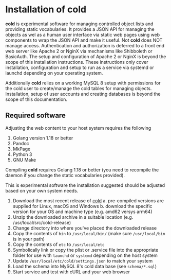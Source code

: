 Installation of **cold**
========================

**cold** is experimental software for managing controlled object lists and providing static vocabularies. It provides a JSON API for managing the objects as wel as a human user interface via static web pages using web components to wrap the JSON API and make it useful. Not **cold** does NOT manage access. Authentication and authorization is deferred to a front end web server like Apache 2 or NginX via mechanisms like Shibboleth or BasicAuth.  The setup and configuration of Apache 2 or NginX is beyond the scope of this installation instructions. These instructions only cover installation, configuration and setup to run as a service via systemd or launchd depending on your operating system.

Additionally **cold** relies on a working MySQL 8 setup with permissions for the cold user to create/manage the cold tables for managing objects. Installation, setup of user accounts and creating databases is beyond the scope of this documentation.

Required software
-----------------

Adjusting the web content to your host system requires the following

1. Golang version 1.18 or better
2. Pandoc
3. MkPage
4. Python 3
5. GNU Make

Compiling **cold** requires Golang 1.18 or better (you need to recompile the daemon if you change the static vocabularies provided).

This is experimental software the installation suggested should be adjusted based on your own system needs.

1. Download the most recent release of [cold](https://github.com/caltechlibrary/cold/releases)
	a. pre-compiled versions are supplied for Linux, macOS and Windows
	b. download the specific version for your OS and machine type (e.g. amd62 versys arm64)
2. Unzip the downloaded archive in a suitable location (e.g. /usr/local/src/cold-release)
3. Change directory into where you've placed the downloaded release
4. Copy the contents of `bin` to `/usr/local/bin/` (make sure `/usr/local/bin` is in your path)
5. Copy the contents of `etc` to `/usr/local/etc`
6. Symbolically link or copy the plist or .service file into the appropriate folder for use with `launchd` or `systemd` depending on the host system
7. Update `/usr/local/etc/cold/settings.json` to match your system
8. Load the schema into MySQL 8's cold data base (see `schema/*.sql`)
9. Start service and test with cURL and your web browser

